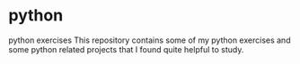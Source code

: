 # python
python exercises 
This repository contains some of my python exercises and some python related projects that I found quite helpful to study.
